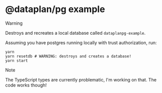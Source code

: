 # @dataplan/pg example

> [!WARNING]  
> Destroys and recreates a local database called `dataplanpg-example`.

Assuming you have postgres running locally with trust authorization, run:

```
yarn
yarn resetdb # WARNING: destroys and creates a database!
yarn start
```

> [!NOTE]
> The TypeScript types are currently problematic, I'm working on that. The code
> works though!
